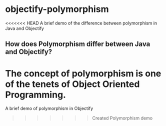 objectify-polymorphism
======================

<<<<<<< HEAD
A brief demo of the difference between polymorphism in Java and Objectify

How does Polymorphism differ between Java and Objectify?
--------------------------------------------------------
The concept of polymorphism is one of the tenets of Object Oriented Programming.
=======
A brief demo of polymorphism in Objectify

>>>>>>> Created Polymorphism demo
